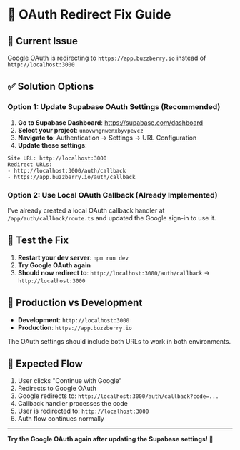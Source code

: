 # 🔧 OAuth Redirect Fix Guide

## 🚨 **Current Issue**
Google OAuth is redirecting to `https://app.buzzberry.io` instead of `http://localhost:3000`

## ✅ **Solution Options**

### **Option 1: Update Supabase OAuth Settings (Recommended)**

1. **Go to Supabase Dashboard**: https://supabase.com/dashboard
2. **Select your project**: `unovwhgnwenxbyvpevcz`
3. **Navigate to**: Authentication → Settings → URL Configuration
4. **Update these settings**:

```
Site URL: http://localhost:3000
Redirect URLs: 
- http://localhost:3000/auth/callback
- https://app.buzzberry.io/auth/callback
```

### **Option 2: Use Local OAuth Callback (Already Implemented)**

I've already created a local OAuth callback handler at `/app/auth/callback/route.ts` and updated the Google sign-in to use it.

## 🧪 **Test the Fix**

1. **Restart your dev server**: `npm run dev`
2. **Try Google OAuth again**
3. **Should now redirect to**: `http://localhost:3000/auth/callback` → `http://localhost:3000`

## 🔄 **Production vs Development**

- **Development**: `http://localhost:3000`
- **Production**: `https://app.buzzberry.io`

The OAuth settings should include both URLs to work in both environments.

## 🎯 **Expected Flow**

1. User clicks "Continue with Google"
2. Redirects to Google OAuth
3. Google redirects to: `http://localhost:3000/auth/callback?code=...`
4. Callback handler processes the code
5. User is redirected to: `http://localhost:3000`
6. Auth flow continues normally

---

**Try the Google OAuth again after updating the Supabase settings! 🚀** 